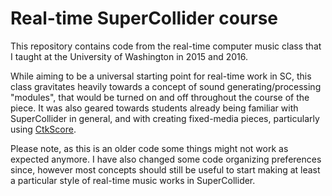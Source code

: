 # Real-time SuperCollider course

This repository contains code from the real-time computer music class that I taught at the University of Washington in 2015 and 2016.

While aiming to be a universal starting point for real-time work in SC, this class gravitates heavily towards a concept of sound generating/processing "modules", that would be turned on and off throughout the course of the piece. It was also geared towards students already being familiar with SuperCollider in general, and with creating fixed-media pieces, particularly using [CtkScore](https://github.com/supercollider-quarks/Ctk).

Please note, as this is an older code some things might not work as expected anymore. I have also changed some code organizing preferences since, however most concepts should still be useful to start making at least a particular style of real-time music works in SuperCollider.
